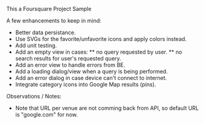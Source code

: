 This a Foursquare Project Sample

A few enhancements to keep in mind:
* Better data persistance.
* Use SVGs for the favorite/unfavorite icons and apply colors instead.
* Add unit testing.
* Add an empty view in cases:
    ** no query requested by user.
    ** no search results for user's requested query.
* Add an error view to handle errors from BE.
* Add a loading dialog/view when a query is being performed.
* Add an error dialog in case device can't connect to internet.
* Integrate category icons into Google Map results (pins).

Observations / Notes:
* Note that URL per venue are not comming back from API, so default URL is "google.com" for now.
